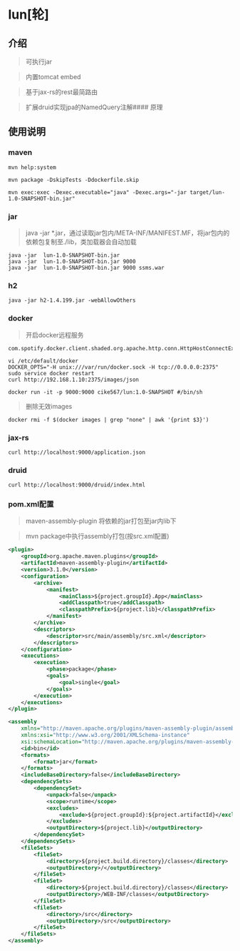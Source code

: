 # lun[轮]

## 介绍

> 可执行jar

> 内置tomcat embed

> 基于jax-rs的rest最简路由

> 扩展druid实现jpa的NamedQuery注解#### 原理

## 使用说明

### maven

```
mvn help:system

mvn package -DskipTests -Ddockerfile.skip

mvn exec:exec -Dexec.executable="java" -Dexec.args="-jar target/lun-1.0-SNAPSHOT-bin.jar"
```


### jar

> java -jar *.jar，通过读取jar包内/META-INF/MANIFEST.MF，将jar包内的依赖包复制至./lib，类加载器会自动加载

```
java -jar  lun-1.0-SNAPSHOT-bin.jar
java -jar  lun-1.0-SNAPSHOT-bin.jar 9000
java -jar  lun-1.0-SNAPSHOT-bin.jar 9000 ssms.war
```

### h2
```
java -jar h2-1.4.199.jar -webAllowOthers
```

### docker

> 开启docker远程服务

```
com.spotify.docker.client.shaded.org.apache.http.conn.HttpHostConnectException

vi /etc/default/docker
DOCKER_OPTS="-H unix:///var/run/docker.sock -H tcp://0.0.0.0:2375"
sudo service docker restart
curl http://192.168.1.10:2375/images/json

docker run -it -p 9000:9000 cike567/lun:1.0-SNAPSHOT #/bin/sh 
```

> 删除无效images

```
docker rmi -f $(docker images | grep "none" | awk '{print $3}')
```

### jax-rs
```
curl http://localhost:9000/application.json
```

### druid
```
curl http://localhost:9000/druid/index.html
```

### pom.xml配置

> maven-assembly-plugin 将依赖的jar打包至jar内lib下

> mvn package中执行assembly打包(按src.xml配置)

``` pom.xml
<plugin>
	<groupId>org.apache.maven.plugins</groupId>
	<artifactId>maven-assembly-plugin</artifactId>
	<version>3.1.0</version>
	<configuration>
		<archive>
			<manifest>
				<mainClass>${project.groupId}.App</mainClass>
				<addClasspath>true</addClasspath>
				<classpathPrefix>${project.lib}</classpathPrefix>
			</manifest>
		</archive>
		<descriptors>
			<descriptor>src/main/assembly/src.xml</descriptor>
		</descriptors>
	</configuration>
	<executions>
		<execution>
			<phase>package</phase>
			<goals>
				<goal>single</goal>
			</goals>
		</execution>
	</executions>
</plugin>
```

``` src.xml
<assembly
	xmlns="http://maven.apache.org/plugins/maven-assembly-plugin/assembly/1.1.0"
	xmlns:xsi="http://www.w3.org/2001/XMLSchema-instance"
	xsi:schemaLocation="http://maven.apache.org/plugins/maven-assembly-plugin/assembly/1.1.0 http://maven.apache.org/xsd/assembly-1.1.0.xsd">
	<id>bin</id>
	<formats>
		<format>jar</format>
	</formats>
	<includeBaseDirectory>false</includeBaseDirectory>
	<dependencySets>
		<dependencySet>
			<unpack>false</unpack>
			<scope>runtime</scope>
			<excludes>
				<exclude>${project.groupId}:${project.artifactId}</exclude>
			</excludes>
			<outputDirectory>${project.lib}</outputDirectory>
		</dependencySet>
	</dependencySets>
	<fileSets>
		<fileSet>
			<directory>${project.build.directory}/classes</directory>
			<outputDirectory>/</outputDirectory>
		</fileSet>
		<fileSet>
			<directory>${project.build.directory}/classes</directory>
			<outputDirectory>/WEB-INF/classes</outputDirectory>
		</fileSet>
		<fileSet>
			<directory>/src</directory>
			<outputDirectory>/src</outputDirectory>
		</fileSet>
	</fileSets>
</assembly>
```





